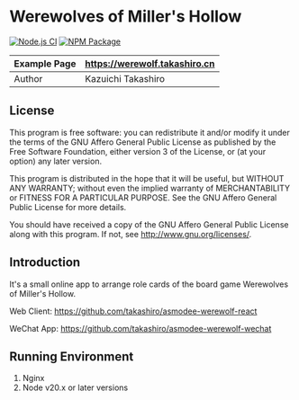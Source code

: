 # Werewolves of Miller's Hollow

[![Node.js CI](https://github.com/takashiro/asmodee-werewolf-server/actions/workflows/nodejs.yml/badge.svg)](https://github.com/takashiro/asmodee-werewolf-server/actions/workflows/nodejs.yml)
[![NPM Package](https://img.shields.io/npm/v/@asmodee/werewolf-server.svg)](https://npmjs.org/package/@asmodee/werewolf-server)

| Example Page |    https://werewolf.takashiro.cn      |
|--------------|---------------------------------------|
| Author       |           Kazuichi Takashiro          |


## License

This program is free software: you can redistribute it and/or modify
it under the terms of the GNU Affero General Public License as
published by the Free Software Foundation, either version 3 of the
License, or (at your option) any later version.

This program is distributed in the hope that it will be useful,
but WITHOUT ANY WARRANTY; without even the implied warranty of
MERCHANTABILITY or FITNESS FOR A PARTICULAR PURPOSE.  See the
GNU Affero General Public License for more details.

You should have received a copy of the GNU Affero General Public License
along with this program. If not, see <http://www.gnu.org/licenses/>.

## Introduction

It's a small online app to arrange role cards of the board game Werewolves of Miller's Hollow.

Web Client: https://github.com/takashiro/asmodee-werewolf-react

WeChat App: https://github.com/takashiro/asmodee-werewolf-wechat

## Running Environment

1. Nginx
2. Node v20.x or later versions
